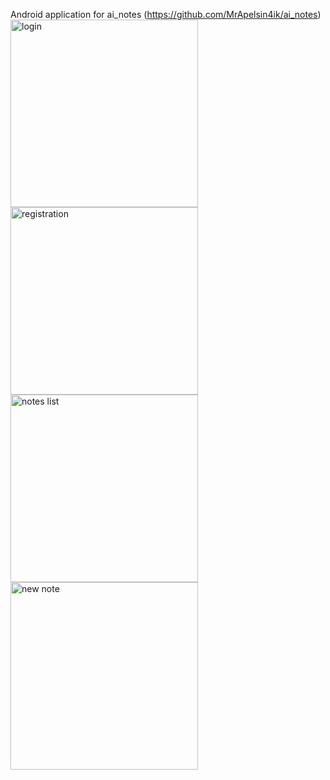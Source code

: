 Android application for ai_notes (https://github.com/MrApelsin4ik/ai_notes)
<img src="https://github.com/user-attachments/assets/454be240-2d7b-4c26-b98c-bad753e96b6e" alt="login" width="300" />
<img src="https://github.com/user-attachments/assets/b2fe2c6a-9194-4192-a14e-49ab8c5ab968" alt="registration" width="300" />
<img src="https://github.com/user-attachments/assets/63d7d68d-232f-4e64-9d3d-e08ab65ccee4" alt="notes list" width="300" />
<img src="https://github.com/user-attachments/assets/31366db5-f233-4494-b045-d4a9b492f82b" alt="new note" width="300" />

